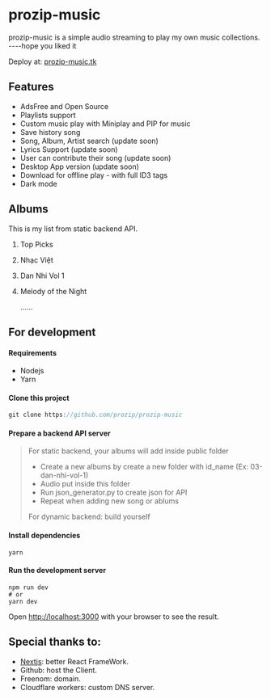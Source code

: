 # prozip-music

prozip-music is a simple audio streaming to play my own music collections. ----hope you liked it

Deploy at: [prozip-music.tk](prozip-music.tk)

## Features 

- AdsFree and Open Source
- Playlists support 
- Custom music play with Miniplay and PIP for music
- Save history song
- Song, Album, Artist search (update soon)
- Lyrics Support (update soon)
- User can contribute their song (update soon)
- Desktop App version (update soon)
- Download for offline play - with full ID3 tags
- Dark mode



## Albums

This is my list from static backend API.

1. Top Picks

2. Nhạc Việt

3. Dan Nhi Vol 1

4. Melody of the Night

   ......



## For development

#### Requirements

- Nodejs
- Yarn



#### Clone this project

```javascript
git clone https://github.com/prozip/prozip-music
```



#### Prepare a backend API server

> For static backend, your albums will add inside public folder
>
> - Create a new albums by create a new folder with id_name (Ex: 03-dan-nhi-vol-1)
> - Audio put inside this folder
> - Run json_generator.py to create json for API
> - Repeat when adding new song or ablums
>
> For dynamic backend: build yourself



#### Install dependencies

```
yarn
```

#### Run the development server

```
npm run dev
# or
yarn dev
```

Open [http://localhost:3000](http://localhost:3000/) with your browser to see the result.



## Special thanks to:

- [Nextjs](https://nextjs.org/): better React FrameWork.
- Github: host the Client.
- Freenom: domain.
- Cloudflare workers: custom DNS server.